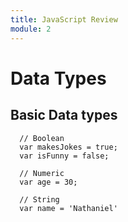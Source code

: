 ```yaml
---
title: JavaScript Review
module: 2
---
```


# Data Types

## Basic Data types
```
  // Boolean
  var makesJokes = true;
  var isFunny = false;

  // Numeric
  var age = 30;

  // String
  var name = 'Nathaniel'
```
